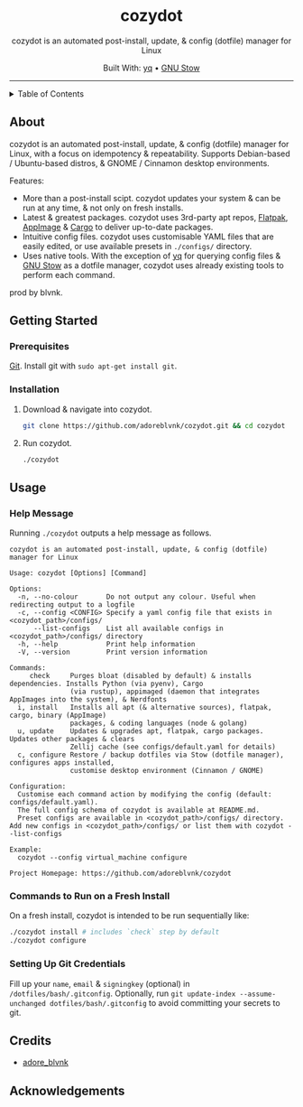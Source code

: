 <div align="center"> <!-- use align as CSS is not allowed on GitHub markdown https://github.com/orgs/community/discussions/22728 -->
  <!-- <img src="<logo_path>" width=100> <!-- Logo -->
  <h1>cozydot</h1> <!-- Project Name -->
  <p> <!-- Description -->
    cozydot is an automated post-install, update, & config (dotfile) manager for Linux
  </p>
  <p> <!-- Built With -->
    Built With: <a href="https://github.com/mikefarah/yq">yq</a> &bull; <a href="https://www.gnu.org/s/stow">GNU Stow</a>
  </p>
</div>

---

<details>
<summary>Table of Contents</summary>

- [About](#about)
- [Getting Started](#getting-started)
  - [Prerequisites](#prerequisites)
  - [Installation](#installation)
- [Usage](#usage)
  - [Help Message](#help-message)
  - [Commands to Run on a Fresh Install](#commands-to-run-on-a-fresh-install)
  - [Setting Up Git Credentials](#setting-up-git-credentials)
</details>

## About

cozydot is an automated post-install, update, & config (dotfile) manager for Linux, with a focus on idempotency & repeatability. Supports Debian-based / Ubuntu-based distros, & GNOME / Cinnamon desktop environments.

Features:

- More than a post-install scipt. cozydot updates your system & can be run at any time, & not only on fresh installs.
- Latest & greatest packages. cozydot uses 3rd-party apt repos, [Flatpak](https://flatpak.org/), [AppImage](https://appimage.org/) & [Cargo](https://doc.rust-lang.org/cargo/) to deliver up-to-date packages.
- Intuitive config files. cozydot uses customisable YAML files that are easily edited, or use available presets in `./configs/` directory.
- Uses native tools. With the exception of [yq](https://github.com/mikefarah/yq) for querying config files & [GNU Stow](https://www.gnu.org/s/stow) as a dotfile manager, cozydot uses already existing tools to perform each command.

prod by blvnk.

## Getting Started

### Prerequisites

[Git](https://git-scm.com/downloads/linux). Install git with `sudo apt-get install git`.

### Installation

1. Download & navigate into cozydot.
   ```bash
   git clone https://github.com/adoreblvnk/cozydot.git && cd cozydot
   ```
2. Run cozydot.
   ```bash
   ./cozydot
   ```

## Usage

### Help Message

Running `./cozydot` outputs a help message as follows.

```
cozydot is an automated post-install, update, & config (dotfile) manager for Linux

Usage: cozydot [Options] [Command]

Options:
  -n, --no-colour       Do not output any colour. Useful when redirecting output to a logfile
  -c, --config <CONFIG> Specify a yaml config file that exists in <cozydot_path>/configs/
      --list-configs    List all available configs in <cozydot_path>/configs/ directory
  -h, --help            Print help information
  -V, --version         Print version information

Commands:
     check     Purges bloat (disabled by default) & installs dependencies. Installs Python (via pyenv), Cargo
               (via rustup), appimaged (daemon that integrates AppImages into the system), & Nerdfonts
  i, install   Installs all apt (& alternative sources), flatpak, cargo, binary (AppImage)
               packages, & coding languages (node & golang)
  u, update    Updates & upgrades apt, flatpak, cargo packages. Updates other packages & clears
               Zellij cache (see configs/default.yaml for details)
  c, configure Restore / backup dotfiles via Stow (dotfile manager), configures apps installed,
               customise desktop environment (Cinnamon / GNOME)

Configuration:
  Customise each command action by modifying the config (default: configs/default.yaml).
  The full config schema of cozydot is available at README.md.
  Preset configs are available in <cozydot_path>/configs/ directory. Add new configs in <cozydot_path>/configs/ or list them with cozydot --list-configs

Example:
  cozydot --config virtual_machine configure

Project Homepage: https://github.com/adoreblvnk/cozydot
```

### Commands to Run on a Fresh Install

On a fresh install, cozydot is intended to be run sequentially like:
```bash
./cozydot install # includes `check` step by default
./cozydot configure
```

### Setting Up Git Credentials

Fill up your `name`, `email` & `signingkey` (optional) in `/dotfiles/bash/.gitconfig`. Optionally, run `git update-index --assume-unchanged dotfiles/bash/.gitconfig` to avoid committing your secrets to git.

## Credits <!-- omit in toc -->

- [adore_blvnk](https://x.com/adore_blvnk)

## Acknowledgements  <!-- omit in toc -->

<!-- Inspired by Best-README-Template (https://github.com/othneildrew/Best-README-Template) -->
<!-- Table of Contents generated by Markdown All in One (https://github.com/yzhang-gh/vscode-markdown) -->
